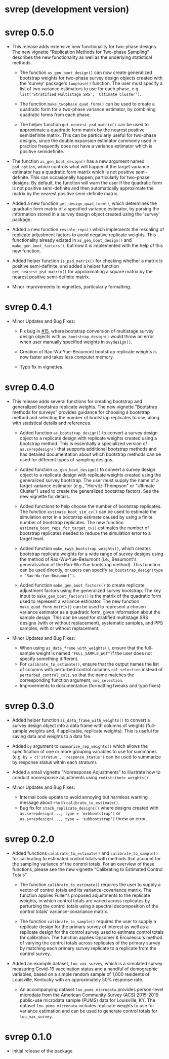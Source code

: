 # svrep (development version)

# svrep 0.5.0

* This release adds extensive new functionality for two-phase designs. The new vignette "Replication Methods for Two-phase Sampling" describes the new functionality as well as the underlying statistical methods.

  * The function `as_gen_boot_design()` can now create generalized bootstrap weights
  for two-phase survey design objects created with the 'survey' package's `twophase()` function. 
  The user must specify a list of two variance estimators to use for each phase, e.g. `list('Stratified Multistage SRS', 'Ultimate Cluster')`.
  
  * The function `make_twophase_quad_form()` can be used to create a quadratic form
  for a two-phase variance estimator, by combining quadratic forms from each phase.
  
  * The helper function `get_nearest_psd_matrix()` can be used to approximate
  a quadratic form matrix by the nearest positive semidefinite matrix. This can be
  particularly useful for two-phase designs, since the double
  expansion estimator commonly used in practice frequently does not have a 
  variance estimator which is positive semidefinite.
  
* The function `as_gen_boot_design()` has a new argument named `psd_option`, which
controls what will happen if the target variance estimator 
has a quadratic form matrix which is not positive semi-definite. 
This can occasionally happen, particularly for two-phase designs. By default,
the function will warn the user if the quadratic form is not positive semi-definite
and then automatically approximate the matrix by the nearest positive semi-definite matrix.

* Added a new function `get_design_quad_form()`, 
which determines the quadratic form matrix of a specified variance estimator, 
by parsing the information stored in a survey design object created using the 'survey' package.
  
* Added a new function `rescale_reps()` which implements the rescaling of replicate
adjustment factors to avoid negative replicate weights. This functionality
already existed in `as_gen_boot_design()` and `make_gen_boot_factors()`, but now
it is implemented with the help of this new function.

* Added helper function `is_psd_matrix()` for checking whether a matrix is positive semi-definite,
and added a helper function `get_nearest_psd_matrix()` for approximating a square matrix
by the nearest positive semi-definite matrix.

* Minor improvements to vignettes, particularly formatting.
  
# svrep 0.4.1

* Minor Updates and Bug Fixes:
  * Fix bug in [#15](https://github.com/bschneidr/svrep/issues/15), where 
  bootstrap conversion of multistage survey design objects with `as_bootstrap_design()` 
  would throw an error when user manually specified weights in `svydesign()`.
  
  * Creation of Rao-Wu-Yue-Beaumont bootstrap replicate weights is now faster
  and takes less computer memory.

  * Typo fix in vignettes.

# svrep 0.4.0

* This release adds several functions for creating bootstrap and generalized bootstrap replicate weights. The new vignette "Bootstrap methods for surveys" provides guidance for choosing a bootstrap method and selecting the number of bootstrap replicates to use, along with statistical details and references.

  * Added function `as_bootstrap_design()` to convert a survey design
  object to a replicate design with replicate weights created
  using a bootstrap method. This is essentially a specialized version of 
  `as.svrepdesign()` that supports additional bootstrap methods
  and has detailed documentation about which bootstrap methods can be used
  for different types of sampling designs.
  
  * Added function `as_gen_boot_design()` to convert a survey design
  object to a replicate design with replicate weights created
  using the generalized survey bootstrap. The user must supply the name of
  a target variance estimator (e.g., "Horvitz-Thompson" or "Ultimate Cluster")
  used to create the generalized bootstrap factors. See the new vignette for details.

  * Added functions to help choose the number of bootstrap replicates.
  The function `estimate_boot_sim_cv()` can be used to estimate the simulation error
  in a bootstrap estimate caused by using a finite number of bootstrap replicates.
  The new function `estimate_boot_reps_for_target_cv()` estimates the number of bootstrap
  replicates needed to reduce the simulation error to a target level.

  * Added function `make_rwyb_bootstrap_weights()`, which creates
  bootstrap replicate weights for a wide range of survey designs
  using the method of Rao-Wu-Yue-Beaumont (i.e., Beaumont's 
  generalization of the Rao-Wu-Yue bootstrap method). This function
  can be used directly, or users can specify `as_bootstrap_design(type = "Rao-Wu-Yue-Beaumont")`.

  * Added function `make_gen_boot_factors()` to create replicate adjustment factors
  using the generalized survey bootstrap. The key input to `make_gen_boot_factors()`
  is the matrix of the quadratic form used to represent a variance estimator.
  The new function `make_quad_form_matrix()` can be used to represent a chosen variance
  estimator as a quadratic form, given information about the sample design. This can be
  used for stratified multistage SRS designs (with or without replacement),
  systematic samples, and PPS samples, with or without replacement.

* Minor Updates and Bug Fixes:
  * When using `as_data_frame_with_weights()`,
  ensure that the full-sample weight is named `"FULL_SAMPLE_WGT"`
  if the user does not specify something different.
  * For `calibrate_to_estimate()`, ensure that the output
  names the list of columns with perturbed control columns
  `col_selection` instead of `perturbed_control_cols`,
  so that the name matches the corresponding function argument,
  `col_selection`.
  * Improvements to documentation (formatting tweaks and typo fixes)

# svrep 0.3.0

* Added helper function `as_data_frame_with_weights()` to convert
a survey design object into a data frame with columns of 
weights (full-sample weights and, if applicable, replicate weights).
This is useful for saving data and weights to a data file.

* Added `by` argument to `summarize_rep_weights()` which allows
the specification of one or more grouping variables to use for summaries
(e.g. `by = c('stratum', 'response_status')` can be used to summarize by 
response status within each stratum).

* Added a small vignette "Nonresponse Adjustments" to illustrate how to 
conduct nonresponse adjustments using `redistribute_weights()`.

* Minor Updates and Bug Fixes:
  * Internal code update to avoid annoying but harmless warning message
  about `rho` in `calibrate_to_estimate()`.
  * Bug fix for `stack_replicate_designs()` where designs created with
  `as.svrepdesign(..., type = 'mrbbootstrap')` 
  or `as.svrepdesign(..., type = 'subbootstrap')` threw an error.

# svrep 0.2.0

* Added functions `calibrate_to_estimate()` and `calibrate_to_sample()`
for calibrating to estimated control totals with methods
that account for the sampling variance of the control totals.
For an overview of these functions, please see the new vignette
"Calibrating to Estimated Control Totals".

  * The function `calibrate_to_estimate()` requires the user
  to supply a vector of control totals and its variance-covariance matrix.
  The function applies Fuller's proposed adjustments to the replicate weights,
  in which control totals are varied across replicates by perturbing the control
  totals using a spectral decomposition of the control totals'
  variance-covariance matrix.

  * The function `calibrate_to_sample()` requires the user to supply
  a replicate design for the primary survey of interest as well as a replicate
  design for the control survey used to estimate control totals for calibration.
  The function applies Opsomer & Erciulescu's method of varying 
  the control totals across replicates of the primary survey by matching each 
  primary survey replicate to a replicate from the control survey.
  
* Added an example dataset, `lou_vax_survey`, which is a simulated survey 
measuring Covid-19 vaccination status and a handful of demographic variables,
based on a simple random sample of 1,000 residents of Louisville, Kentucky
with an approximately 50% response rate.
  * An accompanying dataset `lou_pums_microdata` provides person-level microdata
  from the American Community Survey (ACS) 2015-2019 public-use microdata sample
  (PUMS) data for Louisville, KY. The dataset `lou_pums_microdata` includes
  replicate weights to use for variance estimation and can be used to generate
  control totals for `lou_vax_survey`.

# svrep 0.1.0

* Initial release of the package.
